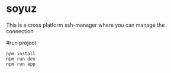 # soyuz
This is a cross platform ssh-manager where you can manage the connection


#run project

```
npm install
npm run dev 
npm run app
```
